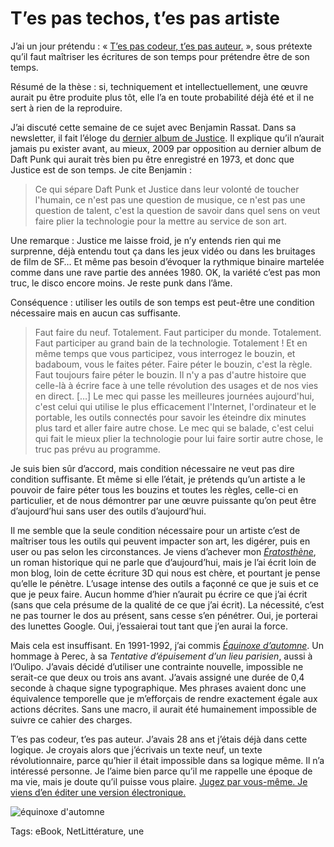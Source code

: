 # T’es pas techos, t’es pas artiste

J’ai un jour prétendu : « [T’es pas codeur, t’es pas auteur.](http://blog.tcrouzet.com/2011/03/04/pas-codeur-pas-auteur/) », sous prétexte qu’il faut maîtriser les écritures de son temps pour prétendre être de son temps.

Résumé de la thèse : si, techniquement et intellectuellement, une œuvre aurait pu être produite plus tôt, elle l’a en toute probabilité déjà été et il ne sert à rien de la reproduire.

J’ai discuté cette semaine de ce sujet avec Benjamin Rassat. Dans sa newsletter, il fait l’éloge du [dernier album de Justice](http://www.deezer.com/fr/album/6537746). Il explique qu’il n’aurait jamais pu exister avant, au mieux, 2009 par opposition au dernier album de Daft Punk qui aurait très bien pu être enregistré en 1973, et donc que Justice est de son temps. Je cite Benjamin :

> Ce qui sépare Daft Punk et Justice dans leur volonté de toucher l'humain, ce n'est pas une question de musique, ce n'est pas une question de talent, c'est la question de savoir dans quel sens on veut faire plier la technologie pour la mettre au service de son art.

Une remarque : Justice me laisse froid, je n’y entends rien qui me surprenne, déjà entendu tout ça dans les jeux vidéo ou dans les bruitages de film de SF… Et même pas besoin d’évoquer la rythmique binaire martelée comme dans une rave partie des années 1980. OK, la variété c’est pas mon truc, le disco encore moins. Je reste punk dans l’âme.

Conséquence : utiliser les outils de son temps est peut-être une condition nécessaire mais en aucun cas suffisante.

> Faut faire du neuf. Totalement. Faut participer du monde. Totalement. Faut participer au grand bain de la technologie. Totalement ! Et en même temps que vous participez, vous interrogez le bouzin, et badaboum, vous le faites péter. Faire péter le bouzin, c'est la règle. Faut toujours faire péter le bouzin. Il n'y a pas d'autre histoire que celle-là à écrire face à une telle révolution des usages et de nos vies en direct. \[…\] Le mec qui passe les meilleures journées aujourd'hui, c'est celui qui utilise le plus efficacement l'Internet, l'ordinateur et le portable, les outils connectés pour savoir les éteindre dix minutes plus tard et aller faire autre chose. Le mec qui se balade, c'est celui qui fait le mieux plier la technologie pour lui faire sortir autre chose, le truc pas prévu au programme.

Je suis bien sûr d’accord, mais condition nécessaire ne veut pas dire condition suffisante. Et même si elle l’était, je prétends qu’un artiste a le pouvoir de faire péter tous les bouzins et toutes les règles, celle-ci en particulier, et de nous démontrer par une œuvre puissante qu’on peut être d’aujourd’hui sans user des outils d’aujourd’hui.

Il me semble que la seule condition nécessaire pour un artiste c’est de maîtriser tous les outils qui peuvent impacter son art, les digérer, puis en user ou pas selon les circonstances. Je viens d’achever mon [*Ératosthène*](http://blog.tcrouzet.com/eratosthene/), un roman historique qui ne parle que d’aujourd’hui, mais je l’ai écrit loin de mon blog, loin de cette écriture 3D qui nous est chère, et pourtant je pense qu’elle le pénètre. L’usage intense des outils a façonné ce que je suis et ce que je peux faire. Aucun homme d’hier n’aurait pu écrire ce que j’ai écrit (sans que cela présume de la qualité de ce que j’ai écrit). La nécessité, c’est ne pas tourner le dos au présent, sans cesse s’en pénétrer. Oui, je porterai des lunettes Google. Oui, j’essaierai tout tant que j’en aurai la force.

Mais cela est insuffisant. En 1991-1992, j’ai commis [*Équinoxe d’automne*](http://blog.tcrouzet.com/equinoxe-automne/). Un hommage à Perec, à sa *Tentative d’épuisement d’un lieu parisien*, aussi à l’Oulipo. J’avais décidé d’utiliser une contrainte nouvelle, impossible ne serait-ce que deux ou trois ans avant. J’avais assigné une durée de 0,4 seconde à chaque signe typographique. Mes phrases avaient donc une équivalence temporelle que je m’efforçais de rendre exactement égale aux actions décrites. Sans une macro, il aurait été humainement impossible de suivre ce cahier des charges.

T’es pas codeur, t’es pas auteur. J’avais 28 ans et j’étais déjà dans cette logique. Je croyais alors que j’écrivais un texte neuf, un texte révolutionnaire, parce qu’hier il était impossible dans sa logique même. Il n’a intéressé personne. Je l’aime bien parce qu’il me rappelle une époque de ma vie, mais je doute qu’il puisse vous plaire. [Jugez par vous-même. Je viens d’en éditer une version électronique.](https://dl.dropboxusercontent.com/u/16630632/ea.epub)

![équinoxe d'automne](http://blog.tcrouzet.comhttps://tcrouzet.com/images_tc/2013/05/cover-500x800.jpg)



Tags: eBook, NetLittérature, une